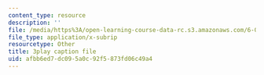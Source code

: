 ```yaml
---
content_type: resource
description: ''
file: /media/https%3A/open-learning-course-data-rc.s3.amazonaws.com/6-0001-introduction-to-computer-science-and-programming-in-python-fall-2016/afbb6ed7dc095a0c92f5873fd06c49a4_P-0w8xWcnDQ.vtt
file_type: application/x-subrip
resourcetype: Other
title: 3play caption file
uid: afbb6ed7-dc09-5a0c-92f5-873fd06c49a4
---
```

